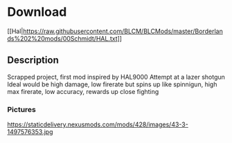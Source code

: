 # Download
[[Hal|https://raw.githubusercontent.com/BLCM/BLCMods/master/Borderlands%202%20mods/00Schmidt/HAL.txt]]

## Description
Scrapped project, first mod
inspired by HAL9000
Attempt at a lazer shotgun
Ideal would be high damage, low firerate but spins up like spinnigun, high max firerate, low accuracy, rewards up close fighting

### Pictures
https://staticdelivery.nexusmods.com/mods/428/images/43-3-1497576353.jpg
